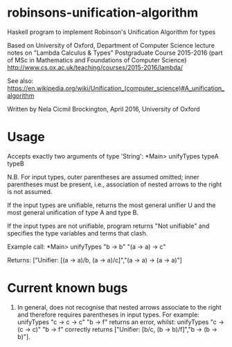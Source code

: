 # robinsons-unification-algorithm

Haskell program to implement Robinson's Unification Algorithm for types

Based on University of Oxford, Department of Computer Science
lecture notes on "Lambda Calculus & Types" Postgraduate Course 2015-2016
(part of MSc in Mathematics and Foundations of Computer Science)
http://www.cs.ox.ac.uk/teaching/courses/2015-2016/lambda/

See also: https://en.wikipedia.org/wiki/Unification_(computer_science)#A_unification_algorithm

Written by Nela Cicmil Brockington, April 2016, University of Oxford


# Usage

Accepts exactly two arguments of type 'String': *Main> unifyTypes typeA typeB

N.B. For input types, outer parentheses are assumed omitted; inner	parentheses must be present, i.e.,	association of nested arrows to	the right is not assumed.

If the input types are unifiable, returns the most general unifier U
and the most general unification of type A and type B.

If the input types are not unifiable, program returns "Not unifiable"
and specifies the type variables and terms that clash.

Example call: *Main> unifyTypes "b -> b" "(a -> a) -> c"

Returns: ["Unifier: [(a -> a)/b, (a -> a)/c]","(a -> a) -> (a -> a)"]


# Current known bugs 

1. In general, does not recognise that nested arrows associate to the right and therefore requires parentheses in input types. 
For example: 
unifyTypes "c -> c -> c" "b -> f" returns an error, 
whilst: 
unifyTypes "c -> (c -> c)" "b -> f" correctly returns ["Unifier: [b/c, (b -> b)/f]","b -> (b -> b)"].
